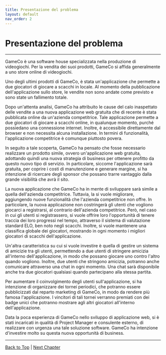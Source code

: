 ```yaml
---
title: Presentazione del problema
layout: default
nav_order: 2
---
```


# Presentazione del problema

---

GameCo è una software house specializzata nella produzione di videogiochi. Per la vendita dei suoi prodotti,
GameCo si affida generalmente a uno store online di videogiochi.

Uno degli ultimi prodotti di GameCo, è stata un'applicazione che permette a due giocatori di giocare a scacchi
in locale. Al momento della pubblicazione dell'applicazione sullo store, le vendite non sono andate come 
previsto e sono state un fallimento totale.

Dopo un'attenta analisi, GameCo ha attribuito le cause del calo inaspettato delle vendite a una nuova 
applicazione web gratuita che di recente è stata pubblicata online da un'azienda competitrice. Tale 
applicazione permette a due giocatori di giocare a scacchi online, in qualunque momento, purché possiedano una
connessione internet. Inoltre, è accessibile direttamente dal browser e non necessita alcuna installazione. 
In termini di funzionalità, l'applicazione competitrice è comunque piuttosto povera.

In seguito a tale scoperta, GameCo ha pensato che fosse necessario realizzare un prodotto simile, ovvero 
un'applicazione web gratuita, adottando quindi una nuova strategia di business per ottenere profitto da questo
nuovo tipo di servizio. In particolare, siccome l'applicazione sarà gratuita, per coprire i costi di 
manutenzione e generare margine, si ha intenzione di ricercare degli sponsor che possano trarre vantaggio 
dalla grande visibilità che avrà il sito.

La nuova applicazione che GameCo ha in mente di sviluppare sarà simile a quella dell'azienda competitrice. 
Tuttavia, la si vuole migliorare, aggiungendo nuove funzionalità che l'azienda competitrice non offre.
In particolare, la nuova applicazione non costringerà gli utenti che vogliono giocarci a registrarsi, al 
contrario dell'azienda competitrice. Però, nel caso in cui gli utenti si registrassero, si vuole offrire loro
l'opportunità di tenere traccia dei loro progressi nel tempo, attraverso il sistema di valutazione standard 
ELO, ben noto negli scacchi. Inoltre, si vuole mantenere una classifica globale dei giocatori, mostrando in
ogni momento i migliori giocatori di scacchi dell'applicazione.

Un'altra caratteristica su cui si vuole investire è quella di gestire un sistema di amicizie tra gli utenti, 
permettendo a due utenti di stringere amicizia all'interno dell'applicazione, in modo che possano giocare uno
contro l'altro quando vogliono. Inoltre, due utenti che stringono amicizia, potranno anche comunicare 
attraverso una chat in ogni momento. Una chat sarà disponibile anche tra due giocatori qualsiasi quando 
partecipano alla stessa partita.

Per aumentare il coinvolgimento degli utenti sull'applicazione, si ha intenzione di organizzare dei tornei 
periodici, che potranno essere pubblicizzati dal reparto marketing di GameCo, in modo da rendere più famosa 
l'applicazione.
I vincitori di tali tornei verranno premiati con dei badge unici che potranno mostrare agli altri giocatori 
all'interno dell'applicazione.

Data la poca esperienza di GameCo nello sviluppo di applicazione web, si è stati incaricati in qualità di 
Project Manager e consulente esterno, di realizzare con urgenza una tale soluzione software. GameCo ha 
intenzione d'investire molto su questa nuova opportunità di business.

---

[Back to Top](#top) | 
[Next Chapter](/pm/1-scoping)
